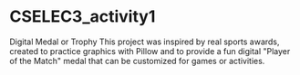 # CSELEC3_activity1
Digital Medal or Trophy
This project was inspired by real sports awards, created to practice graphics with Pillow and 
to provide a fun digital "Player of the Match" medal that can be customized for games or activities.
